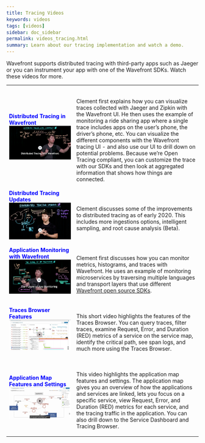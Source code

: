 ```yaml
---
title: Tracing Videos
keywords: videos
tags: [videos]
sidebar: doc_sidebar
permalink: videos_tracing.html
summary: Learn about our tracing implementation and watch a demo.
---
```

Wavefront supports distributed tracing with third-party apps such as Jaeger or you can instrument your app with one of the Wavefront SDKs. Watch these videos for more.


<table style="width: 100%;">
<tbody>
<tr>
<td><strong><font color="blue">Distributed Tracing in Wavefront</font></strong><br>
<a href="https://youtu.be/Z7mf_oZfcSE" target="_blank"><img src="/images/v_tracing.png"  alt="Distributed tracing in Wavefront"/></a></td>
<td><br>
<p>Clement first explains how you can visualize traces collected with Jaeger and Zipkin with the Wavefront UI. He then uses the example of monitoring a ride sharing app where a single trace includes apps on the user’s phone, the driver’s phone, etc. You can visualize the different components with the Wavefront tracing UI - and also use our UI to drill down on potential problems. Because we’re Open Tracing compliant, you can customize the trace with our SDKs and then look at aggregated information that shows how things are connected.  </p>
</td>
</tr>
<tr>
<td><strong><font color="blue">Distributed Tracing Updates</font></strong><br>
<a href="https://youtu.be/SlROqypTUYk" target="_blank"><img src="/images/v_tracing_updates.png"  alt="Distributed Tracing Updates"/></a></td>
<td><br>
<p>Clement discusses some of the improvements to distributed tracing as of early 2020. This includes more ingestions options, intelligent sampling, and root cause analysis (Beta).</p>
</td>
</tr>
<tr>
<td width="35%"><strong><font color="blue">Application Monitoring with Wavefront</font></strong><br><a href="https://youtu.be/56Ql2OQ2NLQ" target="_blank"><img src="/images/v_app_monitoring.png"  alt="Application monitoring with Wavefront"/></a></td>
<td width="65%"><br><p>Clement first discusses how you can monitor metrics, histograms, and traces with Wavefront. He uses an example of monitoring microservices by traversing multiple languages and transport layers that use different <a href="https://github.com/wavefrontHQ"> Wavefront open source SDKs</a>.
</p> </td>
</tr>
<tr>
  <td><strong><font color="blue"> Traces Browser Features</font></strong><br>
    <a href="https://bcove.video/3vaNJM7" target="_blank"><img src="/images/traces_browser_video_section.png" alt="Highlights the traces browser features."/></a></td>
  <td>
    <br>
    <p>
      This short video highlights the features of the Traces Browser. You can query traces, filter traces, examine Request, Error, and Duration (RED) metrics of a service on the service map, identify the critical path, see span logs, and much more using the Traces Browser.
    </p>
  </td>
</tr>
<tr>
  <td><strong><font color="blue"> Application Map Features and Settings </font></strong><br>
    <a href="https://bcove.video/3oDxXaa" target="_blank"><img src="/images/application_map_video_section.png" alt="Highlights the application map features."/></a></td>
  <td>
    <br>
    <p>
      This video highlights the application map features and settings. The application map gives you an overview of how the applications and services are linked, lets you focus on a specific service, view Request, Error, and Duration (RED) metrics for each service, and the tracing traffic in the application. You can also drill down to the Service Dashboard and Tracing Browser.
    </p>
  </td>
</tr>
</tbody>
</table>

